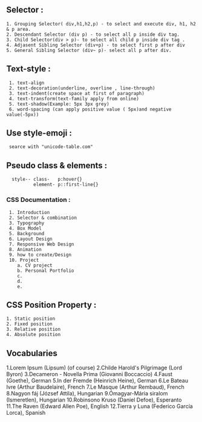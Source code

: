 ## Selector :
    1. Grouping Selector( div,h1,h2,p) - to select and execute div, h1, h2 & p area.
    2. Descendant Selector (div p) - to select all p inside div tag.
    3. Child Selector(div > p)- to select all child p inside div tag .
    4. Adjasent Sibling Selector (div+p) - to select first p after div
    5. General Sibling Selector (div~ p)- select all p after div.

## Text-style :
     1. text-align
     2. text-decoration(underline, overline , line-through)
     3. text-indent(create space at first of paragraph)
     4. text-transform(text-family apply from online)
     5. text-shadow(Example: 5px 3px grey)
     6. word-spacing (can apply positive value ( 5px)and negative value(-5px))
## Use style-emoji :
     searce with "unicode-table.com"  

 ## Pseudo class & elements :
      style-- class-   p:hover{}   
              element- p::first-line{} 

 ### CSS Documentation :
     1. Introduction
     2. Selector & combination
     3. Typography
     4. Box Model
     5. Background
     6. Layout Design
     7. Responsive Web Design  
     8. Animation
     9. how to create/Design
     10. Project
        a. CV project
        b. Personal Portfolio
        c.
        d.
        e.

## CSS Position Property :
    1. Static position
    2. Fixed position
    3. Relative position
    4. Absolute position

    
 ## Vocabularies
1.Lorem Ipsum (Lipsum) (of course)
2.Childe Harold's Pilgrimage (Lord Byron)
3.Decameron - Novella Prima (Giovanni Boccaccio)
4.Faust (Goethe), German
5.In der Fremde (Heinrich Heine), German
6.Le Bateau Ivre (Arthur Baudelaire), French
7.Le Masque (Arthur Rembaud), French
8.Nagyon fáj (József Attila), Hungarian
9.Ómagyar-Mária siralom (Ismeretlen), Hungarian
10.Robinsono Kruso (Daniel Defoe), Esperanto
11.The Raven (Edward Allen Poe), English
12.Tierra y Luna (Federico García Lorca), Spanish                   
        